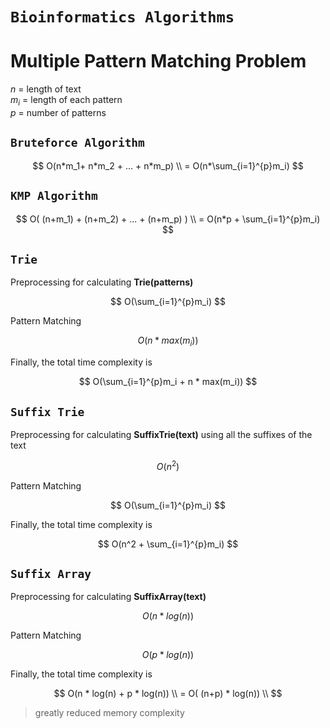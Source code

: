 # **`Bioinformatics Algorithms`**

# **Multiple Pattern Matching Problem**

$n$ = length of text \
$m_i$ = length of each pattern \
$p$ = number of patterns

## `Bruteforce Algorithm`

$$
O(n*m_1+ n*m_2 + ... + n*m_p) \\
= O(n*\sum_{i=1}^{p}m_i) 
$$

## `KMP Algorithm`

$$
O( (n+m_1) + (n+m_2) + ... + (n+m_p) ) \\
= O(n*p + \sum_{i=1}^{p}m_i) 
$$

## `Trie`

Preprocessing for calculating **Trie(patterns)**

$$
O(\sum_{i=1}^{p}m_i)
$$

Pattern Matching

$$
O(n * max(m_i))
$$

Finally, the total time complexity is

$$
O(\sum_{i=1}^{p}m_i + n * max(m_i))
$$

## `Suffix Trie`

Preprocessing for calculating **SuffixTrie(text)** using all the suffixes of the text

$$
O(n^2)
$$

Pattern Matching

$$
O(\sum_{i=1}^{p}m_i)
$$

Finally, the total time complexity is

$$
O(n^2 + \sum_{i=1}^{p}m_i)
$$


## `Suffix Array`

Preprocessing for calculating **SuffixArray(text)**

$$
O(n * log(n))
$$

Pattern Matching

$$
O(p * log(n))
$$

Finally, the total time complexity is

$$
O(n * log(n) + p * log(n)) \\
= O( (n+p) * log(n)) \\
$$

> greatly reduced memory complexity
